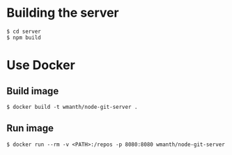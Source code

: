 # Building the server

```
$ cd server
$ npm build
```

# Use Docker

## Build image

```
$ docker build -t wmanth/node-git-server .
```

## Run image

```
$ docker run --rm -v <PATH>:/repos -p 8080:8080 wmanth/node-git-server
```
